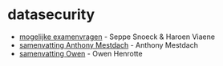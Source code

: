 # datasecurity

* [mogelijke examenvragen](Examenvragen2017-WIP.md) - Seppe Snoeck & Haroen Viaene
* [samenvatting Anthony Mestdach](samenvatting-AnthonyMestdach) - Anthony Mestdach
* [samenvatting Owen](samenvatting-owen) - Owen Henrotte